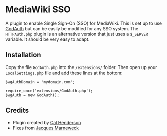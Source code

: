 MediaWiki SSO
=============

A plugin to enable Single Sign-On (SSO) for MediaWiki.
This is set up to use <a href="http://github.com/exflickr/GodAuth">GodAuth</a> but can be easily be modified for any SSO system.
The <code>HTTPAuth.php</code> plugin is an alternative version that just uses a <code>$_SERVER</code> variable. It should be very easy to adapt.


Installation
------------

Copy the file <code>GodAuth.php</code> into the <code>/extensions/</code> folder.
Then open up your <code>LocalSettings.php</code> file and add these lines at the bottom:

    $wgAuthDomain = 'mydomain.com';

    require_once('extensions/GodAuth.php');
    $wgAuth = new GodAuth();


Credits
-------

* Plugin created by <a href="http://github.com/iamcal">Cal Henderson</a>
* Fixes from <a href="http://github.com/jacques">Jacques Marneweck</a>
